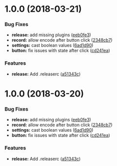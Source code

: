 <a name="1.0.0"></a>
# 1.0.0 (2018-03-21)


### Bug Fixes

* **release:** add missing plugins ([eeb0fe3](https://github.com/dride/dride-core/commit/eeb0fe3))
* **record:** allow encode after button click ([2348cb7](https://github.com/dride/dride-core/commit/2348cb7))
* **settings:** cast boolean values ([6ad1d90](https://github.com/dride/dride-core/commit/6ad1d90))
* **button:** fix issues with state after click ([cd241ea](https://github.com/dride/dride-core/commit/cd241ea))


### Features

* **release:** Add .releaserc ([a51343c](https://github.com/dride/dride-core/commit/a51343c))

<a name="1.0.0"></a>
# 1.0.0 (2018-03-20)


### Bug Fixes

* **release:** add missing plugins ([eeb0fe3](https://github.com/dride/dride-core/commit/eeb0fe3))
* **record:** allow encode after button click ([2348cb7](https://github.com/dride/dride-core/commit/2348cb7))
* **settings:** cast boolean values ([6ad1d90](https://github.com/dride/dride-core/commit/6ad1d90))
* **button:** fix issues with state after click ([cd241ea](https://github.com/dride/dride-core/commit/cd241ea))


### Features

* **release:** Add .releaserc ([a51343c](https://github.com/dride/dride-core/commit/a51343c))
